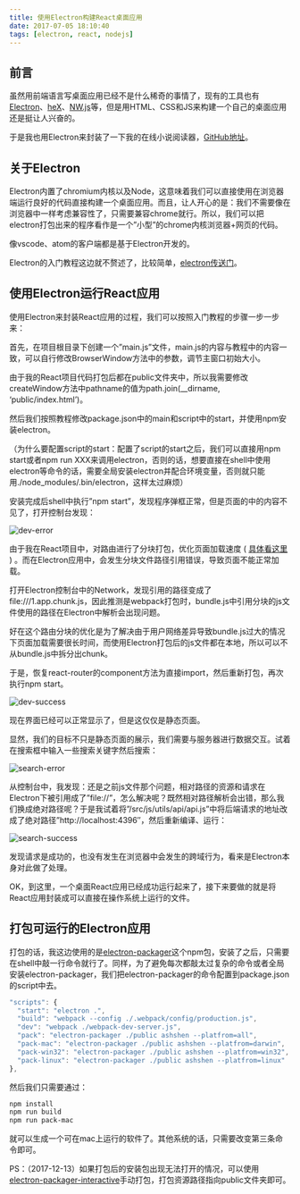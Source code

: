 ```yaml
---
title: 使用Electron构建React桌面应用
date: 2017-07-05 18:10:40
tags: [electron, react, nodejs]
---
```


## 前言

虽然用前端语言写桌面应用已经不是什么稀奇的事情了，现有的工具也有[Electron](https://electron.atom.io/)、[heX](http://hex.youdao.com/zh-cn/index.html)、[NW.js](https://nwjs.io/)等，但是用HTML、CSS和JS来构建一个自己的桌面应用还是挺让人兴奋的。

于是我也用Electron来封装了一下我的在线小说阅读器，[GitHub地址](https://github.com/Ash-sc/online-reader)。

## 关于Electron

Electron内置了chromium内核以及Node，这意味着我们可以直接使用在浏览器端运行良好的代码直接构建一个桌面应用。而且，让人开心的是：我们不需要像在浏览器中一样考虑兼容性了，只需要兼容chrome就行。所以，我们可以把electron打包出来的程序看作是一个”小型”的chrome内核浏览器+网页的代码。

像vscode、atom的客户端都是基于Electron开发的。

Electron的入门教程这边就不赘述了，比较简单，[electron传送门](https://electron.atom.io/docs/tutorial/quick-start/)。

## 使用Electron运行React应用

使用Electron来封装React应用的过程，我们可以按照入门教程的步骤一步一步来：

首先，在项目根目录下创建一个”main.js”文件，main.js的内容与教程中的内容一致，可以自行修改BrowserWindow方法中的参数，调节主窗口初始大小。

由于我的React项目代码打包后都在public文件夹中，所以我需要修改createWindow方法中pathname的值为path.join(__dirname, ‘public/index.html’)。

然后我们按照教程修改package.json中的main和script中的start，并使用npm安装electron。

（为什么要配置script的start：配置了script的start之后，我们可以直接用npm start或者npm run XXX来调用electron，否则的话，想要直接在shell中使用electron等命令的话，需要全局安装electron并配合环境变量，否则就只能用./node_modules/.bin/electron，这样太过麻烦）

安装完成后shell中执行”npm start”，发现程序弹框正常，但是页面的中的内容不见了，打开控制台发现：

![dev-error](http://web-site-files.ashshen.cc/blog/react-online-reader/electron-error.png)

由于我在React项目中，对路由进行了分块打包，优化页面加载速度 ( [具体看这里](/2017/04/06/react-optimization/) ) 。而在Electron应用中，会发生分块文件路径引用错误，导致页面不能正常加载。

打开Electron控制台中的Network，发现引用的路径变成了file:///1.app.chunk.js，因此推测是webpack打包时，bundle.js中引用分块的js文件使用的路径在Electron中解析会出现问题。

好在这个路由分块的优化是为了解决由于用户网络差异导致bundle.js过大的情况下页面加载需要很长时间，而使用Electron打包后的js文件都在本地，所以可以不从bundle.js中拆分出chunk。

于是，恢复react-router的component方法为直接import，然后重新打包，再次执行npm start。

![dev-success](http://web-site-files.ashshen.cc/blog/react-online-reader/dev-success.png)

现在界面已经可以正常显示了，但是这仅仅是静态页面。

显然，我们的目标不只是静态页面的展示，我们需要与服务器进行数据交互。试着在搜索框中输入一些搜索关键字然后搜索：

![search-error](http://web-site-files.ashshen.cc/blog/react-online-reader/electron-request-error.png)

从控制台中，我发现：还是之前js文件那个问题，相对路径的资源和请求在Electron下被引用成了”file://”，怎么解决呢？既然相对路径解析会出错，那么我们换成绝对路径呢？于是我试着将”/src/js/utils/api/api.js”中将后端请求的地址改成了绝对路径”http://localhost:4396″，然后重新编译、运行：

![search-success](http://web-site-files.ashshen.cc/blog/react-online-reader/electron-success.png)

发现请求是成功的，也没有发生在浏览器中会发生的跨域行为，看来是Electron本身对此做了处理。

OK，到这里，一个桌面React应用已经成功运行起来了，接下来要做的就是将React应用封装成可以直接在操作系统上运行的文件。

## 打包可运行的Electron应用

打包的话，我这边使用的是[electron-packager](https://github.com/electron-userland/electron-packager)这个npm包，安装了之后，只需要在shell中敲一行命令就行了。同样，为了避免每次都敲太过复杂的命令或者全局安装electron-packager，我们把electron-packager的命令配置到package.json的script中去。

``` js
"scripts": {
  "start": "electron .",
  "build": "webpack --config ./.webpack/config/production.js",
  "dev": "webpack ./webpack-dev-server.js",
  "pack": "electron-packager ./public ashshen --platfrom=all",
  "pack-mac": "electron-packager ./public ashshen --platfrom=darwin",
  "pack-win32": "electron-packager ./public ashshen --platfrom=win32",
  "pack-linux": "electron-packager ./public ashshen --platfrom=linux"
},
```

然后我们只需要通过：

``` bash
npm install
npm run build
npm run pack-mac
```

就可以生成一个可在mac上运行的软件了。其他系统的话，只需要改变第三条命令即可。

PS：（2017-12-13）如果打包后的安装包出现无法打开的情况，可以使用[electron-packager-interactive](https://github.com/Urucas/electron-packager-interactive)手动打包，打包资源路径指向public文件夹即可。
